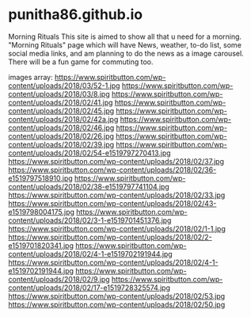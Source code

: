 # punitha86.github.io
Morning Rituals
This site is aimed to show all that u need for a morning. "Morning Rituals" page which will have News, weather, to-do list, some social media links, and am planning to do the news as a image carousel. There will be a fun game for commuting too.


images array:
https://www.spiritbutton.com/wp-content/uploads/2018/03/52-1.jpg
https://www.spiritbutton.com/wp-content/uploads/2018/03/8.jpg
https://www.spiritbutton.com/wp-content/uploads/2018/02/41.jpg
https://www.spiritbutton.com/wp-content/uploads/2018/02/45.jpg
https://www.spiritbutton.com/wp-content/uploads/2018/02/42a.jpg
https://www.spiritbutton.com/wp-content/uploads/2018/02/46.jpg
https://www.spiritbutton.com/wp-content/uploads/2018/02/26.jpg
https://www.spiritbutton.com/wp-content/uploads/2018/02/39.jpg
https://www.spiritbutton.com/wp-content/uploads/2018/02/54-e1519797270413.jpg
https://www.spiritbutton.com/wp-content/uploads/2018/02/37.jpg
https://www.spiritbutton.com/wp-content/uploads/2018/02/36-e1519797518910.jpg
https://www.spiritbutton.com/wp-content/uploads/2018/02/38-e1519797741104.jpg
https://www.spiritbutton.com/wp-content/uploads/2018/02/33.jpg
https://www.spiritbutton.com/wp-content/uploads/2018/02/43-e1519798004175.jpg
https://www.spiritbutton.com/wp-content/uploads/2018/02/3-1-e1519701451376.jpg
https://www.spiritbutton.com/wp-content/uploads/2018/02/1-1.jpg
https://www.spiritbutton.com/wp-content/uploads/2018/02/2-e1519701820341.jpg
https://www.spiritbutton.com/wp-content/uploads/2018/02/4-1-e1519702191944.jpg
https://www.spiritbutton.com/wp-content/uploads/2018/02/4-1-e1519702191944.jpg
https://www.spiritbutton.com/wp-content/uploads/2018/02/9.jpg
https://www.spiritbutton.com/wp-content/uploads/2018/02/17-e1519728325574.jpg
https://www.spiritbutton.com/wp-content/uploads/2018/02/53.jpg
https://www.spiritbutton.com/wp-content/uploads/2018/02/50.jpg
